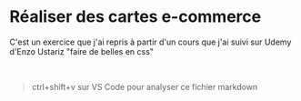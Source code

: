 # Réaliser des cartes e-commerce

C'est un exercice que j'ai repris à partir d'un cours que j'ai suivi sur Udemy d'Enzo Ustariz "faire de belles en css"

<br>

> ctrl+shift+v sur VS Code pour analyser ce fichier markdown